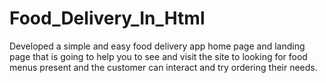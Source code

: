 # Food_Delivery_In_Html

Developed a simple and easy food delivery app home page and landing page that is going to help you to see and visit the site to looking for food menus present and the customer can interact and try ordering their needs.

